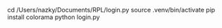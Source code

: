 cd /Users/nazky/Documents/RPL/login.py
source .venv/bin/activate
pip install colorama
python login.py